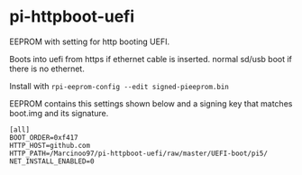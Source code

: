 # pi-httpboot-uefi
EEPROM with setting for http booting UEFI. 

Boots into uefi from https if ethernet cable is inserted. normal sd/usb boot if there is no ethernet. 

Install with `rpi-eeprom-config --edit signed-pieeprom.bin`

EEPROM contains this settings shown below and a signing key that matches boot.img and its signature.

```
[all]
BOOT_ORDER=0xf417
HTTP_HOST=github.com
HTTP_PATH=/Marcinoo97/pi-httpboot-uefi/raw/master/UEFI-boot/pi5/
NET_INSTALL_ENABLED=0
```
